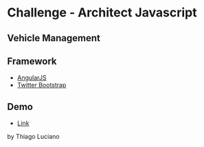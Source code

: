 # Challenge - Architect Javascript

## Vehicle Management

## Framework
  * [AngularJS](#angularjs)
  * [Twitter Bootstrap](#twitter-bootstrap)

## Demo
  * [Link](http://http://desafio.thiagoluciano.com.br/)




by Thiago Luciano
